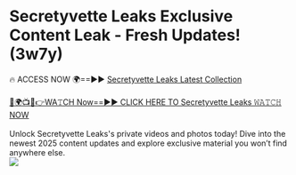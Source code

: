 # Secretyvette Leaks Exclusive Content Leak - Fresh Updates! (3w7y)

🔥 ACCESS NOW 🌍==►► <a href="https://tinyurl.com/kvy9nzfs" rel="nofollow">Secretyvette Leaks Latest Collection</a>
<br><br>
[🔴🌍📺📱👉WA𝚃CH Now==►► CLICK HERE TO Secretyvette Leaks 𝚆𝙰𝚃𝙲𝙷 NOW](https://tinyurl.com/kvy9nzfs)
<br><br>
Unlock Secretyvette Leaks's private videos and photos today! Dive into the newest 2025 content updates and explore exclusive material you won’t find anywhere else.
<br>
<a href="https://tinyurl.com/kvy9nzfs" rel="nofollow" data-target="animated-image.originalLink"><img src="https://camo.githubusercontent.com/8a4f000d20f83aca3bf7ec5f350d767afa0574a8a352519fd8cfa583a6f93a33/68747470733a2f2f692e696d6775722e636f6d2f644a486b345a712e676966" data-canonical-src="https://i.imgur.com/dJHk4Zq.gif" style="max-width: 100%; display: inline-block;" data-target="animated-image.originalImage"></a>
<br>
